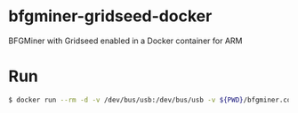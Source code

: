 # bfgminer-gridseed-docker
BFGMiner with Gridseed enabled in a Docker container for ARM

# Run
```bash
$ docker run --rm -d -v /dev/bus/usb:/dev/bus/usb -v ${PWD}/bfgminer.conf:/root/.bfgminer/bfgminer.conf:ro thebiggerguy/bfgminer-gridseed-docker
```
